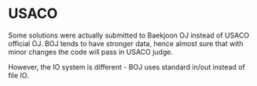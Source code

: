 # USACO 
Some solutions were actually submitted to Baekjoon OJ instead of USACO official OJ. BOJ tends to have stronger data, hence almost sure that with minor changes the code will pass in USACO judge.

However, the IO system is different - BOJ uses standard in/out instead of file IO. 